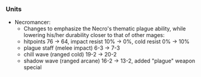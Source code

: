 ### Units
   * Necromancer:
        * Changes to emphasize the Necro's thematic plague ability, while lowering his/her durability closer to that of other mages:
        * hitpoints 76 -> 64, impact resist 10% -> 0%, cold resist 0% -> 10%
        * plague staff (melee impact) 6-3 -> 7-3
        * chill wave (ranged cold) 19-2 -> 20-2
        * shadow wave (ranged arcane) 16-2 -> 13-2, added "plague" weapon special

